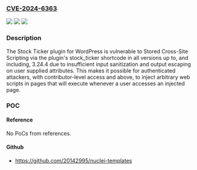### [CVE-2024-6363](https://cve.mitre.org/cgi-bin/cvename.cgi?name=CVE-2024-6363)
![](https://img.shields.io/static/v1?label=Product&message=Stock%20Ticker&color=blue)
![](https://img.shields.io/static/v1?label=Version&message=*%3C%3D%203.24.4%20&color=brighgreen)
![](https://img.shields.io/static/v1?label=Vulnerability&message=CWE-79%20Improper%20Neutralization%20of%20Input%20During%20Web%20Page%20Generation%20('Cross-site%20Scripting')&color=brighgreen)

### Description

The Stock Ticker plugin for WordPress is vulnerable to Stored Cross-Site Scripting via the plugin's stock_ticker shortcode in all versions up to, and including, 3.24.4 due to insufficient input sanitization and output escaping on user supplied attributes. This makes it possible for authenticated attackers, with contributor-level access and above, to inject arbitrary web scripts in pages that will execute whenever a user accesses an injected page.

### POC

#### Reference
No PoCs from references.

#### Github
- https://github.com/20142995/nuclei-templates

